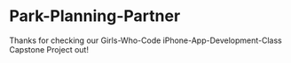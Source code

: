 # Park-Planning-Partner
Thanks for checking our Girls-Who-Code iPhone-App-Development-Class Capstone Project out!
